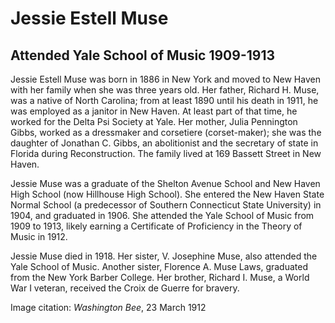 # Jessie Estell Muse
## Attended Yale School of Music 1909-1913

Jessie Estell Muse was born in 1886 in New York and moved to New Haven with her family when she was three years old. Her father, Richard H. Muse, was a native of North Carolina; from at least 1890 until his death in 1911, he was employed as a janitor in New Haven. At least part of that time, he worked for the Delta Psi Society at Yale. Her mother, Julia Pennington Gibbs, worked as a dressmaker and corsetiere (corset-maker); she was the daughter of Jonathan C. Gibbs, an abolitionist and the secretary of state in Florida during Reconstruction. The family lived at 169 Bassett Street in New Haven. 

Jessie Muse was a graduate of the Shelton Avenue School and New Haven High School (now Hillhouse High School). She entered the New Haven State Normal School (a predecessor of Southern Connecticut State University) in 1904, and graduated in 1906. She attended the Yale School of Music from 1909 to 1913, likely earning a Certificate of Proficiency in the Theory of Music in 1912.

Jessie Muse died in 1918. Her sister, V. Josephine Muse, also attended the Yale School of Music. Another sister, Florence A. Muse Laws, graduated from the New York Barber College. Her brother, Richard I. Muse, a World War I veteran, received the Croix de Guerre for bravery.

Image citation: *Washington Bee*, 23 March 1912
